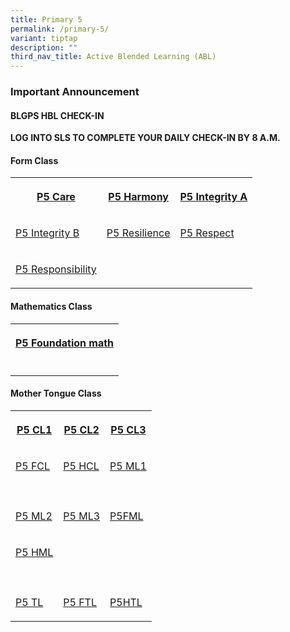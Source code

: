 ```yaml
---
title: Primary 5
permalink: /primary-5/
variant: tiptap
description: ""
third_nav_title: Active Blended Learning (ABL)
---
```

<h3>Important&nbsp;Announcement</h3>
<h4>BLGPS HBL CHECK-IN</h4>
<p><strong>LOG INTO SLS TO COMPLETE YOUR DAILY CHECK-IN BY 8 A.M.</strong>
</p>
<h4>Form Class</h4>
<table style="minWidth: 75px">
<colgroup>
<col>
<col>
<col>
</colgroup>
<tbody>
<tr>
<th rowspan="1" colspan="1">
<p><a href="https://docs.google.com/document/d/1N2y8f3dgI05Gx_QFjbMifLDqUx4F8l5l/edit" rel="noopener noreferrer nofollow" target="_blank">P5 Care</a>
</p>
</th>
<th rowspan="1" colspan="1">
<p><a href="https://docs.google.com/document/d/1FBK25QGNnVEXBem8H2iIQ1vGJ8X8GlPA/edit" rel="noopener noreferrer nofollow" target="_blank">P5 Harmony</a>
</p>
</th>
<th rowspan="1" colspan="1">
<p><a href="https://docs.google.com/document/d/1MOxWKysF8qll17g0LmXb-aU5dcIXBryA/edit" rel="noopener noreferrer nofollow" target="_blank">P5 Integrity A</a>
</p>
</th>
</tr>
<tr>
<td rowspan="1" colspan="1">
<p><a href="https://docs.google.com/document/d/1RVwJXjTHjkv-dFnjNhU3IK4sPITk_ikB/edit" rel="noopener noreferrer nofollow" target="_blank">P5 Integrity B</a>
</p>
</td>
<td rowspan="1" colspan="1">
<p><a href="https://docs.google.com/document/d/1Ht1bRZFeTzU03RGbwNo0oIgR7Vt4D15v/edit" rel="noopener noreferrer nofollow" target="_blank">P5 Resilience</a>
</p>
</td>
<td rowspan="1" colspan="1">
<p><a href="https://docs.google.com/document/d/16qhXWfQq_XJicKRaBXCjUpwcgWN_hFNU/edit" rel="noopener noreferrer nofollow" target="_blank">P5 Respect</a>
</p>
</td>
</tr>
<tr>
<td rowspan="1" colspan="1">
<p><a href="https://docs.google.com/document/d/11hv4f6ogflhC8N_F8DY48HVEi3z-qKrJ/edit" rel="noopener noreferrer nofollow" target="_blank">P5 Responsibility</a>
</p>
</td>
<td rowspan="1" colspan="1">
<p></p>
</td>
<td rowspan="1" colspan="1">
<p></p>
</td>
</tr>
</tbody>
</table>
<h4>Mathematics Class</h4>
<table style="minWidth: 25px">
<colgroup>
<col>
</colgroup>
<tbody>
<tr>
<th rowspan="1" colspan="1">
<p><a href="https://docs.google.com/document/d/1xw6ZuRkZj0wWkfLSCbpV8OVKQyDPMhbK/edit" rel="noopener noreferrer nofollow" target="_blank">P5 Foundation math</a>
</p>
</th>
</tr>
<tr>
<td rowspan="1" colspan="1">
<p></p>
</td>
</tr>
</tbody>
</table>
<h4>Mother Tongue Class</h4>
<table style="minWidth: 75px">
<colgroup>
<col>
<col>
<col>
</colgroup>
<tbody>
<tr>
<th rowspan="1" colspan="1">
<p><a href="https://docs.google.com/document/d/1jlUWhNmV_PbKoHKFQujXxCrjL245kV_Y/edit" rel="noopener noreferrer nofollow" target="_blank">P5 CL1</a>
</p>
</th>
<th rowspan="1" colspan="1">
<p><a href="https://docs.google.com/document/d/1vEFQxnFuJ_3xdxqMmMBOsjl17kUCH8Zq/edit" rel="noopener noreferrer nofollow" target="_blank">P5 CL2</a>
</p>
</th>
<th rowspan="1" colspan="1">
<p><a href="https://docs.google.com/document/d/1lO5WiR_EHnqqXgjyJ1WZBfHNuq1D0096/edit" rel="noopener noreferrer nofollow" target="_blank">P5 CL3</a>
</p>
</th>
</tr>
<tr>
<td rowspan="1" colspan="1">
<p><a href="https://docs.google.com/document/d/1TJyNWQBbGIoewFJyU3cms13j0fwBFD5U/edit" rel="noopener noreferrer nofollow" target="_blank">P5 FCL</a>
</p>
</td>
<td rowspan="1" colspan="1">
<p><a href="https://docs.google.com/document/d/1oZ7AYLkdOIV9BJTBmFCvVRIkKgPaLegq/edit" rel="noopener noreferrer nofollow" target="_blank">P5 HCL</a>
</p>
</td>
<td rowspan="1" colspan="1">
<p><a href="https://docs.google.com/document/d/1sPl6cRCPFWK27YBP0onVEVbhe5-bphjq/edit" rel="noopener noreferrer nofollow" target="_blank">P5 ML1</a>
</p>
</td>
</tr>
<tr>
<td rowspan="1" colspan="1">
<p></p>
</td>
<td rowspan="1" colspan="1">
<p></p>
</td>
<td rowspan="1" colspan="1">
<p></p>
</td>
</tr>
<tr>
<td rowspan="1" colspan="1">
<p><a href="https://docs.google.com/document/d/1XzptMHHn6gVkZYteuWaqwTZMm9yLic4X/edit" rel="noopener noreferrer nofollow" target="_blank">P5 ML2</a>
</p>
</td>
<td rowspan="1" colspan="1">
<p><a href="https://docs.google.com/document/d/13gC32rHuNGDv5OqGNvYWPkyH8lJLqL8x/edit" rel="noopener noreferrer nofollow" target="_blank">P5 ML3</a>
</p>
</td>
<td rowspan="1" colspan="1">
<p><a href="https://docs.google.com/document/d/1VC3QXLKjluv8M3yKDdpQtTSuPSPubEeG/edit" rel="noopener noreferrer nofollow" target="_blank">P5FML</a>
</p>
</td>
</tr>
<tr>
<td rowspan="1" colspan="1">
<p><a href="https://docs.google.com/document/d/1vcvpWrCOC5qrpCjyaFu90VaJN8H7Ydrr/edit" rel="noopener noreferrer nofollow" target="_blank">P5 HML</a>
</p>
</td>
<td rowspan="1" colspan="1">
<p></p>
</td>
<td rowspan="1" colspan="1">
<p></p>
</td>
</tr>
<tr>
<td rowspan="1" colspan="1">
<p></p>
</td>
<td rowspan="1" colspan="1">
<p></p>
</td>
<td rowspan="1" colspan="1">
<p></p>
</td>
</tr>
<tr>
<td rowspan="1" colspan="1">
<p><a href="https://docs.google.com/document/d/13KwVxjTotACeJYennHwXpYh9tmS0hiRw/edit" rel="noopener noreferrer nofollow" target="_blank">P5 TL</a>
</p>
</td>
<td rowspan="1" colspan="1">
<p><a href="https://docs.google.com/document/d/1hEtTnNgM5D5mo67yCC-HPmuFY4HORFBu/edit" rel="noopener noreferrer nofollow" target="_blank">P5 FTL</a>
</p>
</td>
<td rowspan="1" colspan="1">
<p><a href="https://docs.google.com/document/d/1eMzgQS8F1ej72WZN4IliAlpIBQcnGjqj/edit" rel="noopener noreferrer nofollow" target="_blank">P5HTL</a>
</p>
</td>
</tr>
</tbody>
</table>
<p></p>
